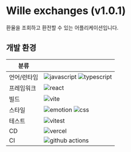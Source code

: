 # Wille exchanges (v1.0.1)

환율을 조회하고 환전할 수 있는 어플리케이션입니다.

## 개발 환경

| 분류        |                                                                                                                                                                                                                                   |
| ----------- | --------------------------------------------------------------------------------------------------------------------------------------------------------------------------------------------------------------------------------- |
| 언어/런타임 | ![javascript](https://img.shields.io/badge/JavaScript-F7DF1E?style=flat-square&logo=JavaScript&logoColor=000000) ![typescript](https://img.shields.io/badge/TypeScript-3178C6?style=flat-square&logo=TypeScript&logoColor=FFFFFF) |
| 프레임워크  | ![react](https://img.shields.io/badge/React-61DAFB?style=flat-square&logo=React&logoColor=000000)                                                                                                                                 |
| 빌드        | ![vite](https://img.shields.io/badge/Vite-646CFF?style=flat-square&logo=Vite&logoColor=FFFFFF)                                                                                                                                    |
| 스타일      | ![emotion](https://img.shields.io/badge/@emotion-DB7093?style=flat-square&logoColor=FFFFFF) ![css](https://img.shields.io/badge/CSS-1572B6?style=flat-square&logo=CSS3&logoColor=FFFFFF)                                          |
| 테스트      | ![vitest](https://img.shields.io/badge/Vitest-6E9F18?style=flat-square&logo=Vitest&logoColor=FFFFFF)                                                                                                                              |
| CD          | ![vercel](https://img.shields.io/badge/Vercel-000000?style=flat-square&logo=Vercel&logoColor=FFFFFF)                                                                                                                              |
| CI          | ![github actions](https://img.shields.io/badge/Actions-2088FF?style=flat-square&logo=githubactions&logoColor=FFFFFF)                                                                                                              |
